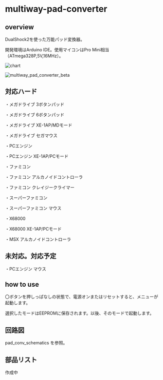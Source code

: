 # multiway-pad-converter

## overview

DualShock2を使った万能パッド変換器。

開発環境はArduino IDE。使用マイコンはPro Mini相当（ATmega328P,5V,16MHz）。

![chart](https://user-images.githubusercontent.com/5597377/174469409-51839756-9196-42b9-89b2-ea5085d715d5.png)

![multiway_pad_converter_beta](https://user-images.githubusercontent.com/5597377/174503133-65779209-de5d-49ed-879a-056d9470c409.jpg)

## 対応ハード

・メガドライブ 3ボタンパッド

・メガドライブ 6ボタンパッド

・メガドライブ XE-1AP/MDモード

・メガドライブ セガマウス

・PCエンジン

・PCエンジン XE-1AP/PCモード

・ファミコン

・ファミコン アルカノイドコントローラ

・ファミコン クレイジークライマー

・スーパーファミコン

・スーパーファミコン マウス

・X68000

・X68000 XE-1AP/PCモード
 
・MSX アルカノイドコントローラ


## 未対応。対応予定

・PCエンジン マウス

## how to use

〇ボタンを押しっぱなしの状態で、電源オンまたはリセットすると、メニューが起動します。

選択したモードはEEPROMに保存されます。以後、そのモードで起動します。

## 回路図

pad_conv_schematics を参照。

## 部品リスト

作成中
